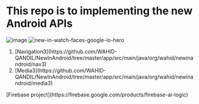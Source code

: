 # This repo is to implementing the new Android APIs
![image](https://github.com/user-attachments/assets/d25c60ad-a2df-4659-99f1-a7ba8a74ed14)
![new-in-watch-faces-google-io-hero](https://github.com/user-attachments/assets/6f10209a-2419-41f5-a3e8-3d434102e73d)

<ol>
  <li> [Navigation3](https://github.com/WAHID-QANDIL/NewInAndroid/tree/master/app/src/main/java/org/wahid/newinandroid/nav3)</li>
  <li> [Media3](https://github.com/WAHID-QANDIL/NewInAndroid/tree/master/app/src/main/java/org/wahid/newinandroid/media3)</li>
  
</ol>
[Firebase project](https://firebase.google.com/products/firebase-ai-logic)
